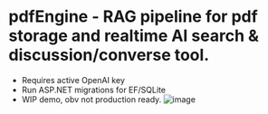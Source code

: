 
# pdfEngine - RAG pipeline for pdf storage and realtime AI search & discussion/converse tool. 
- Requires active OpenAI key
- Run ASP.NET migrations for EF/SQLite
- WIP demo, obv not production ready.
![image](https://github.com/user-attachments/assets/e18ab940-a5bf-4c32-b321-94b5950f56d7)
